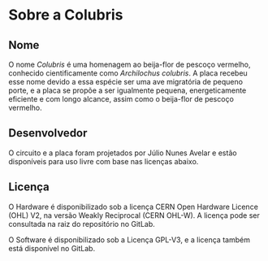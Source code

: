 # Sobre a Colubris

## Nome

O nome _Colubris_ é uma homenagem ao beija-flor de pescoço vermelho, conhecido cientificamente como _Archilochus colubris_. A placa recebeu esse nome devido a essa espécie ser uma ave migratória de pequeno porte, e a placa se propõe a ser igualmente pequena, energeticamente eficiente e com longo alcance, assim como o beija-flor de pescoço vermelho.

## Desenvolvedor

O circuito e a placa foram projetados por Júlio Nunes Avelar e estão disponíveis para uso livre com base nas licenças abaixo.

## Licença

O Hardware é disponibilizado sob a licença CERN Open Hardware Licence (OHL) V2, na versão Weakly Reciprocal (CERN OHL-W). A licença pode ser consultada na raiz do repositório no GitLab.

O Software é disponibilizado sob a Licença GPL-V3, e a licença também está disponível no GitLab.
